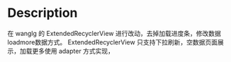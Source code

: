 # Description
在 wanglg 的 ExtendedRecyclerView 进行改动，去掉加载进度条，修改数据loadmore数据方式。
ExtendedRecyclerView 只支持下拉刷新，空数据页面展示，加载更多使用 adapter 方式实现，

